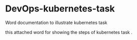 # DevOps-kubernetes-task

Word documentation to illustrate kubernetes task

this attached word for showing the steps of kubernetes task .
